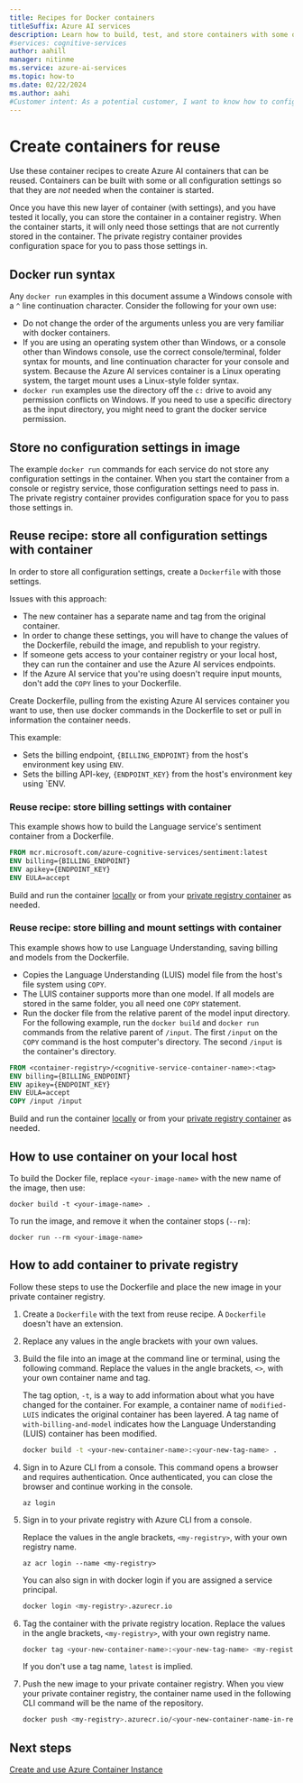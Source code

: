 ```yaml
---
title: Recipes for Docker containers
titleSuffix: Azure AI services
description: Learn how to build, test, and store containers with some or all of your configuration settings for deployment and reuse.
#services: cognitive-services
author: aahill
manager: nitinme
ms.service: azure-ai-services
ms.topic: how-to
ms.date: 02/22/2024
ms.author: aahi
#Customer intent: As a potential customer, I want to know how to configure containers so I can reuse them.
---
```


# Create containers for reuse

Use these container recipes to create Azure AI containers that can be reused. Containers can be built with some or all configuration settings so that they are _not_ needed when the container is started.

Once you have this new layer of container (with settings), and you have tested it locally, you can store the container in a container registry. When the container starts, it will only need those settings that are not currently stored in the container. The private registry container provides configuration space for you to pass those settings in.

## Docker run syntax

Any `docker run` examples in this document assume a Windows console with a `^` line continuation character. Consider the following for your own use:

* Do not change the order of the arguments unless you are very familiar with docker containers.
* If you are using an operating system other than Windows, or a console other than Windows console, use the correct console/terminal, folder syntax for mounts, and line continuation character for your console and system.  Because the Azure AI services container is a Linux operating system, the target mount uses a Linux-style folder syntax.
* `docker run` examples use the directory off the `c:` drive to avoid any permission conflicts on Windows. If you need to use a specific directory as the input directory, you might need to grant the docker service permission.

## Store no configuration settings in image

The example `docker run` commands for each service do not store any configuration settings in the container. When you start the container from a console or registry service, those configuration settings need to pass in. The private registry container provides configuration space for you to pass those settings in.

## Reuse recipe: store all configuration settings with container

In order to store all configuration settings, create a `Dockerfile` with those settings.

Issues with this approach:

* The new container has a separate name and tag from the original container.
* In order to change these settings, you will have to change the values of the Dockerfile, rebuild the image, and republish to your registry.
* If someone gets access to your container registry or your local host, they can run the container and use the Azure AI services endpoints.
* If the Azure AI service that you're using doesn't require input mounts, don't add the `COPY` lines to your Dockerfile.

Create Dockerfile, pulling from the existing Azure AI services container you want to use, then use docker commands in the Dockerfile to set or pull in information the container needs.

This example:

* Sets the billing endpoint, `{BILLING_ENDPOINT}` from the host's environment key using `ENV`.
* Sets the billing API-key, `{ENDPOINT_KEY}` from the host's environment key using `ENV.

### Reuse recipe: store billing settings with container

This example shows how to build the Language service's sentiment container from a Dockerfile.

```Dockerfile
FROM mcr.microsoft.com/azure-cognitive-services/sentiment:latest
ENV billing={BILLING_ENDPOINT}
ENV apikey={ENDPOINT_KEY}
ENV EULA=accept
```

Build and run the container [locally](#how-to-use-container-on-your-local-host) or from your [private registry container](#how-to-add-container-to-private-registry) as needed.

### Reuse recipe: store billing and mount settings with container

This example shows how to use Language Understanding, saving billing and models from the Dockerfile.

* Copies the Language Understanding (LUIS) model file from the host's file system using `COPY`.
* The LUIS container supports more than one model. If all models are stored in the same folder, you all need one `COPY` statement.
* Run the docker file from the relative parent of the model input directory. For the following example, run the `docker build` and `docker run` commands from the relative parent of `/input`. The first `/input` on the `COPY` command is the host computer's directory. The second `/input` is the container's directory.

```Dockerfile
FROM <container-registry>/<cognitive-service-container-name>:<tag>
ENV billing={BILLING_ENDPOINT}
ENV apikey={ENDPOINT_KEY}
ENV EULA=accept
COPY /input /input
```

Build and run the container [locally](#how-to-use-container-on-your-local-host) or from your [private registry container](#how-to-add-container-to-private-registry) as needed.

## How to use container on your local host

To build the Docker file, replace `<your-image-name>` with the new name of the image, then use:

```console
docker build -t <your-image-name> .
```

To run the image, and remove it when the container stops (`--rm`):

```console
docker run --rm <your-image-name>
```

## How to add container to private registry

Follow these steps to use the Dockerfile and place the new image in your private container registry.  

1. Create a `Dockerfile` with the text from reuse recipe. A `Dockerfile` doesn't have an extension.

1. Replace any values in the angle brackets with your own values.

1. Build the file into an image at the command line or terminal, using the following command. Replace the values in the angle brackets, `<>`, with your own container name and tag.  

    The tag option, `-t`, is a way to add information about what you have changed for the container. For example, a container name of `modified-LUIS` indicates the original container has been layered. A tag name of `with-billing-and-model` indicates how the Language Understanding (LUIS) container has been modified.

    ```Bash
    docker build -t <your-new-container-name>:<your-new-tag-name> .
    ```

1. Sign in to Azure CLI from a console. This command opens a browser and requires authentication. Once authenticated, you can close the browser and continue working in the console.

    ```azurecli
    az login
    ```

1. Sign in to your private registry with Azure CLI from a console.

    Replace the values in the angle brackets, `<my-registry>`, with your own registry name.  

    ```azurecli
    az acr login --name <my-registry>
    ```

    You can also sign in with docker login if you are assigned a service principal.

    ```Bash
    docker login <my-registry>.azurecr.io
    ```

1. Tag the container with the private registry location. Replace the values in the angle brackets, `<my-registry>`, with your own registry name. 

    ```Bash
    docker tag <your-new-container-name>:<your-new-tag-name> <my-registry>.azurecr.io/<your-new-container-name-in-registry>:<your-new-tag-name>
    ```

    If you don't use a tag name, `latest` is implied.

1. Push the new image to your private container registry. When you view your private container registry, the container name used in the following CLI command will be the name of the repository.

    ```Bash
    docker push <my-registry>.azurecr.io/<your-new-container-name-in-registry>:<your-new-tag-name>
    ```

## Next steps

[Create and use Azure Container Instance](azure-container-instance-recipe.md)

<!--
## Store input and output configuration settings

Bake in input params only

FROM containerpreview.azurecr.io/microsoft/cognitive-services-luis:<tag>
COPY luisModel1 /input/
COPY luisModel2 /input/

## Store all configuration settings

If you are a single manager of the container, you might want to store all settings in the container. The new, resulting container will not need any variables passed in to run. 

Issues with this approach:

* In order to change these settings, you will have to change the values of the Dockerfile and rebuild the file. 
* If someone gets access to your container registry or your local host, they can run the container and use the Azure AI services endpoints. 

The following _partial_ Dockerfile shows how to statically set the values for billing and model. This example uses the 

```Dockerfile
FROM <container-registry>/<cognitive-service-container-name>:<tag>
ENV billing=<billing value>
ENV apikey=<apikey value>
COPY luisModel1 /input/
COPY luisModel2 /input/
```

->

